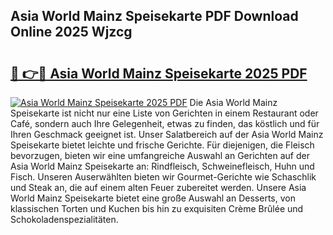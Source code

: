 ## Asia World Mainz Speisekarte PDF Download Online 2025 Wjzcg

# <h2><a href="http://gc6oqr.nevu.top/?p=Asia+World+Mainz+Speisekarte">🔗 👉🔴 Asia World Mainz Speisekarte 2025 PDF</a></h2>

[![Asia World Mainz Speisekarte 2025 PDF](https://i.imgur.com/dBaPXMq.png)](http://gc6oqr.nevu.top/?p=Asia+World+Mainz+Speisekarte)
Die Asia World Mainz Speisekarte ist nicht nur eine Liste von Gerichten in einem Restaurant oder Café, sondern auch Ihre Gelegenheit, etwas zu finden, das köstlich und für Ihren Geschmack geeignet ist. Unser Salatbereich auf der Asia World Mainz Speisekarte bietet leichte und frische Gerichte. Für diejenigen, die Fleisch bevorzugen, bieten wir eine umfangreiche Auswahl an Gerichten auf der Asia World Mainz Speisekarte an: Rindfleisch, Schweinefleisch, Huhn und Fisch. Unseren Auserwählten bieten wir Gourmet-Gerichte wie Schaschlik und Steak an, die auf einem alten Feuer zubereitet werden. Unsere Asia World Mainz Speisekarte bietet eine große Auswahl an Desserts, von klassischen Torten und Kuchen bis hin zu exquisiten Crème Brûlée und Schokoladenspezialitäten.
